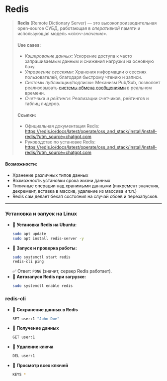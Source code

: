 

# Redis

> **Redis** (Remote Dictionary Server) — это высокопроизводительная open-source СУБД, работающая в *оперативной* памяти и использующая модель «*ключ-значение*». 
> 
> #### **Use cases:**
> - *Кэширование данных:* Ускорение доступа к часто запрашиваемым данным и снижения нагрузки на основную базу. 
> - *Управление сессиями:*  Хранения информации о сессиях пользователей, благодаря быстрому чтению и записи.
> - *Системы публикации/подписки:* Механизм Pub/Sub, позволяет реализовывать [системы обмена сообщениями](3.%20Databases/Redis/Системы%20обмена%20сообщениями.md) в реальном времени.
> - *Счетчики и рейтинги:* Реализации счетчиков, рейтингов и таблиц лидеров.
> 
> #### Ссылки:
> - Официальная документация Redis: https://redis.io/docs/latest/operate/oss_and_stack/install/install-redis/?utm_source=chatgpt.com
> - Руководство по установке Redis: https://redis.io/docs/latest/operate/oss_and_stack/install/install-redis/?utm_source=chatgpt.com

#### Возможности:
- Хранение различных типов данных
- Возможность установки срока жизни данных
- Типичные операции над хранимыми данными (инкремент значения, декремент, вставка в массив, удаление из массива и т.п.)
- Redis сам делает бекап состояния на случай сбоев и перезапусков.

---

### **Установка и запуск на Linux**

- 📌 **Установка Redis на Ubuntu:**
	```sh
	sudo apt update
	sudo apt install redis-server -y
	```
- 📌 **Запуск и проверка работы:**
	```sh
	sudo systemctl start redis
	redis-cli ping
	```
	✅ Ответ: `PONG` (значит, сервер Redis работает).
- 📌 **Автозапуск Redis при загрузке:**
	```sh
	sudo systemctl enable redis
	```

### **redis-cli**

- 📌 **Сохранение данных в Redis**
	```sh
	SET user:1 "John Doe"
	```
- 📌 **Получение данных**
	```sh
	GET user:1
	```
- 📌 **Удаление ключа**
	```sh
	DEL user:1
	```
- 📌 **Просмотр всех ключей**
	```sh
	KEYS *
	```

